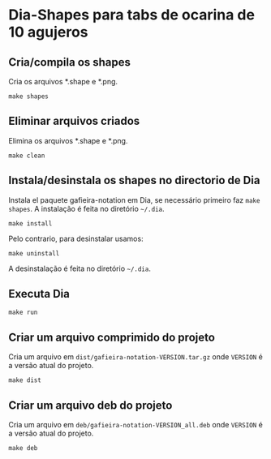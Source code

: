 # Dia-Shapes para tabs de ocarina de 10 agujeros

## Cria/compila os shapes
Cria os arquivos *.shape e *.png. 

	make shapes

## Eliminar arquivos criados
Elimina os arquivos *.shape e *.png.

	make clean

## Instala/desinstala os shapes no directorio de Dia 
Instala el paquete gafieira-notation em Dia, se necessário primeiro faz `make shapes`.
A instalação é feita no diretório `~/.dia`.

	make install

Pelo contrario, para desinstalar usamos:

    make uninstall

A desinstalação é feita no diretório `~/.dia`.

## Executa Dia

	make run

## Criar um arquivo comprimido do projeto
Cria um arquivo em `dist/gafieira-notation-VERSION.tar.gz` onde `VERSION` é a versão atual do projeto.

	make dist

## Criar um arquivo deb do projeto
Cria um arquivo em `deb/gafieira-notation-VERSION_all.deb` onde `VERSION` é a versão atual do projeto.

	make deb


